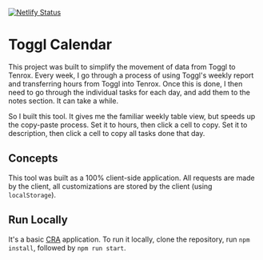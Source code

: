 [![Netlify Status](https://api.netlify.com/api/v1/badges/74dafb6e-12ff-47af-bef8-c9d19e404199/deploy-status)](https://app.netlify.com/sites/toggl-clayson-io/deploys)

# Toggl Calendar

This project was built to simplify the movement of data from Toggl to Tenrox. Every week, I go through a process of using Toggl's weekly report and transferring hours from Toggl into Tenrox. Once this is done, I then need to go through the individual tasks for each day, and add them to the notes section. It can take a while. 

So I built this tool. It gives me the familiar weekly table view, but speeds up the copy-paste process. Set it to hours, then click a cell to copy. Set it to description, then click a cell to copy all tasks done that day.   

## Concepts

This tool was built as a 100% client-side application. All requests are made by the client, all customizations are stored by the client (using `localStorage`). 

## Run Locally

It's a basic [CRA](https://create-react-app.dev/) application. To run it locally, clone the repository, run `npm install`, followed by `npm run start`. 
